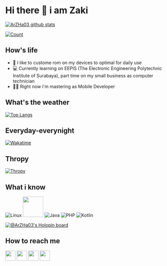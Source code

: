# Hi there 👋 i am Zaki
[![ArZHa03 github stats](https://github-readme-stats.vercel.app/api?username=ArZHa03&show_icons=true&theme=dracula)](https://github.com/ArZHa03)

[![Count](https://komarev.com/ghpvc/?username=ArZHa03&style=flat-square&color=red)](https://github.com/ArZHa03)

## How's life
- 📱 I like to custome rom on my devices to optimal for daily use
- 💻 Currently learning on EEPIS (The Electronic Engineering Polytechnic Institute of Surabaya), part time on my small business as computer technician
- 👨‍💻 Right now i'm mastering as Mobile Developer

## What's the weather
[![Top Langs](https://github-readme-stats.vercel.app/api/top-langs/?username=ArZHa03&layout=compact&theme=dracula)](https://github.com/ArZHa03)

## Everyday-everynight
[![Wakatime](https://github-readme-stats.vercel.app/api/wakatime?username=ArZHa03&theme=dracula)](https://github.com/ArZHa03)

## Thropy
[![Thropy](https://github-profile-trophy.vercel.app/?username=ArZHa03&row=2&column=3)](https://github.com/ArZHa03)

## What i know
![Linux](https://www.vectorlogo.zone/logos/linux/linux-icon.svg)
<img src="https://github.com/isocpp/logos/raw/master/cpp_logo.svg" width="64">
![Java](https://www.vectorlogo.zone/logos/java/java-icon.svg)
![PHP](https://www.vectorlogo.zone/logos/php/php-icon.svg)
![Kotlin](https://www.vectorlogo.zone/logos/kotlin/kotlin-icon.svg)

[![@ArZHa03's Holopin board](https://holopin.io/api/user/board?user=ArZHa03)](https://holopin.io/@ArZHa03)

## How to reach me
[<img src="https://www.vectorlogo.zone/logos/instagram/instagram-tile.svg" width="32">](https://www.instagram.com/ar.z.ha)
[<img src="https://www.vectorlogo.zone/logos/telegram/telegram-tile.svg" width="32">](http://t.me/ariantozakihamdalah)
[<img src="https://www.vectorlogo.zone/logos/linkedin/linkedin-tile.svg" width="32">](https://linkedin.com/in/arianto-zaki-hamdalah-4a62b4243)
[<img src="https://d2fltix0v2e0sb.cloudfront.net/dev-badge.svg" width="32">](https://dev.to/arzha03)
